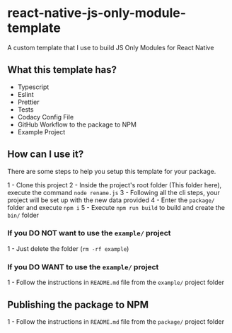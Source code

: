 # react-native-js-only-module-template

A custom template that I use to build JS Only Modules for React Native

##  What this template has?

* Typescript
* Eslint
* Prettier
* Tests
* Codacy Config File
* GitHub Workflow to the package to NPM
* Example Project

## How can I use it?

There are some steps to help you setup this template for your package.

1 - Clone this project
2 - Inside the project's root folder (This folder here), execute the command `node rename.js`
3 - Following all the cli steps, your project will be set up with the new data provided
4 - Enter the `package/` folder and execute `npm i`
5 - Execute `npm run build` to build and create the `bin/` folder

### If you DO NOT want to use the `example/` project

1 - Just delete the folder (`rm -rf example`)

### If you DO WANT to use the `example/` project

1 - Follow the instructions in `README.md` file from the `example/` project folder

## Publishing the package to NPM

1 - Follow the instructions in `README.md` file from the `package/` project folder